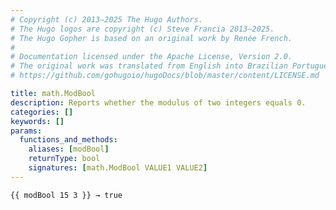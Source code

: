 ```yaml
---
# Copyright (c) 2013–2025 The Hugo Authors.
# The Hugo logos are copyright (c) Steve Francia 2013–2025.
# The Hugo Gopher is based on an original work by Renée French.
#
# Documentation licensed under the Apache License, Version 2.0.
# The original work was translated from English into Brazilian Portuguese.
# https://github.com/gohugoio/hugoDocs/blob/master/content/LICENSE.md

title: math.ModBool
description: Reports whether the modulus of two integers equals 0.
categories: []
keywords: []
params:
  functions_and_methods:
    aliases: [modBool]
    returnType: bool
    signatures: [math.ModBool VALUE1 VALUE2]
---
```


```go-html-template
{{ modBool 15 3 }} → true
```
